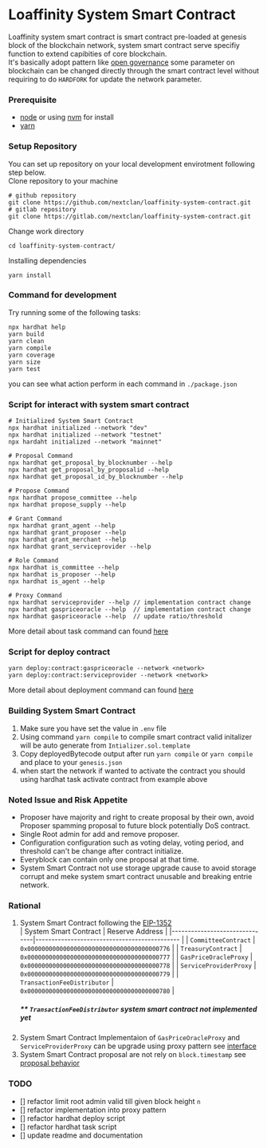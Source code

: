 # Loaffinity System Smart Contract

Loaffinity system smart contract is smart contract pre-loaded at genesis block of the blockchain network, system smart contract serve specifiy function to extend capibities of core blockchain.  
It's basically adopt pattern like [open governance](https://polkadot.network/features/opengov/) some parameter on blockchain can be changed directly through the smart contract level without requiring to do `HARDFORK` for update the network parameter.

### Prerequisite

- [node](https://nodejs.org/en) or using [nvm](https://github.com/nvm-sh/nvm) for install
- [yarn](https://yarnpkg.com/)

### Setup Repository
You can set up repository on your local development envirotment following step below.  
Clone repository to your machine
```shell
# github repository
git clone https://github.com/nextclan/loaffinity-system-contract.git
# gitlab repository
git clone https://gitlab.com/nextclan/loaffinity-system-contract.git
```
Change work directory
```shell
cd loaffinity-system-contract/
```
Installing dependencies
```shell
yarn install
```

### Command for development

Try running some of the following tasks:

``` shell
npx hardhat help
yarn build 
yarn clean
yarn compile
yarn coverage
yarn size
yarn test
```
you can see what action perform in each command in `./package.json`


### Script for interact with system smart contract
``` shell
# Initialized System Smart Contract
npx hardhat initialized --network "dev"
npx hardhat initialized --network "testnet"
npx hardaht initialized --network "mainnet"

# Proposal Command
npx hardhat get_proposal_by_blocknumber --help
npx hardhat get_proposal_by_proposalid --help
npx hardhat get_proposal_id_by_blocknumber --help

# Propose Command
npx hardhat propose_committee --help
npx hardhat propose_supply --help

# Grant Command
npx hardhat grant_agent --help
npx hardhat grant_proposer --help
npx hardhat grant_merchant --help
npx hardhat grant_serviceprovider --help

# Role Command
npx hardhat is_committee --help
npx hardhat is_proposer --help
npx hardhat is_agent --help

# Proxy Command
npx hardhat serviceprovider --help // implementation contract change
npx hardhat gaspriceoracle --help  // implementation contract change
npx hardhat gaspriceoracle --help  // update ratio/threshold
```
More detail about task command can found [here](./docs/task.md)

### Script for deploy contract

```
yarn deploy:contract:gaspriceoracle --network <network>
yarn deploy:contract:serviceprovider --network <network>
```
More detail about deployment command can found [here](./docs/deployment.md)

### Building System Smart Contract
1. Make sure you have set the value in `.env` file
2. Using command `yarn compile` to compile smart contract valid initalizer will be auto generate from `Intializer.sol.template`
3. Copy deployedBytecode output after run `yarn compile` or `yarn compile` and place to your `genesis.json`
4. when start the network if wanted to activate the contract you should using hardhat task activate contract from example above

### Noted Issue and Risk Appetite
- Proposer have majority and right to create proposal by their own, avoid Proposer spamming proposal to future block potentially DoS contract.
- Single Root admin for add and remove proposer.
- Configuration configuration such as voting delay, voting period, and threshold can't be change after contract initialize.
- Everyblock can contain only one proposal at that time.
- System Smart Contract not use storage upgrade cause to avoid storage corrupt and meke system smart contract unusable and breaking entrie network.

### Rational
1. System Smart Contract following the [EIP-1352](https://eips.ethereum.org/EIPS/eip-1352)  
    | System Smart Contract         | Reserve Address                              |
    |-------------------------------|--------------------------------------------- |
    | `CommitteeContract`           | `0x0000000000000000000000000000000000000776` |
    | `TreasuryContract`            | `0x0000000000000000000000000000000000000777` |
    | `GasPriceOracleProxy`         | `0x0000000000000000000000000000000000000778` |
    | `ServiceProviderProxy`        | `0x0000000000000000000000000000000000000779` |
    | `TransactionFeeDistributor`   | `0x0000000000000000000000000000000000000780` |
    ##### ** `TransactionFeeDistributor` system smart contract not implemented yet
2. System Smart Contract Implementaion of `GasPriceOracleProxy` and `ServiceProviderProxy` can be upgrade using proxy pattern see [interface](./docs/proxyinterface.md)
3. System Smart Contract proposal are not rely on `block.timestamp` see [proposal behavior](./docs/proposal.md/#proposal-behavior)

### TODO
- [] refactor limit root admin valid till given block height `n`
- [] refactor implementation into proxy pattern
- [] refactor hardhat deploy script
- [] refactor hardhat task script
- [] update readme and documentation
